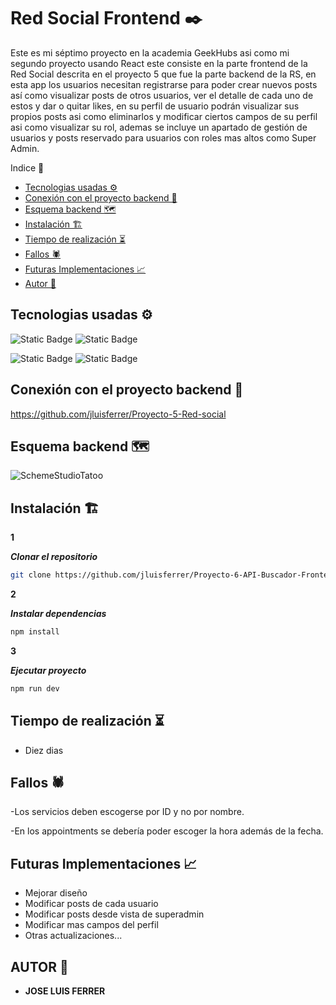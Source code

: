 # Red Social Frontend ✒️

Este es mi séptimo proyecto en la academia GeekHubs asi como mi segundo proyecto usando React este consiste en la parte frontend de la Red Social descrita en el proyecto 5 que fue la parte backend de la RS, en esta app los usuarios necesitan registrarse para poder crear nuevos posts así como visualizar posts de otros usuarios, ver el detalle de cada uno de estos y dar o quitar likes, en su perfil de usuario podrán visualizar sus propios posts asi como eliminarlos y modificar ciertos campos de su perfil asi como visualizar su rol, ademas se incluye un apartado de gestión de usuarios y posts reservado para usuarios con roles mas altos como Super Admin.

<summary> Indice 🧾</summary>

- [Tecnologias usadas ⚙](#tecnologias-usadas-)
- [Conexión con el proyecto backend 🧩](#conexión-con-el-proyecto-backend-)
- [Esquema backend 🗺️](#esquema-backend-)
- [Instalación 🏗️](#instalacion-)
- [Tiempo de realización ⏳](#tiempo-de-realizacion-)
- [Fallos 🕷️](#fallos-)
- [Futuras Implementaciones 📈](#futuras-implementaciones-)
- [Autor 🎨](#autor-)



## Tecnologias usadas ⚙

![Static Badge](https://img.shields.io/badge/React-%2361DAFB?style=for-the-badge&logo=react&logoColor=%2361DAFB&labelColor=black) ![Static Badge](https://img.shields.io/badge/Javascript-F0DB4F?style=for-the-badge&logo=javascript&logoColor=F0DB4F&labelColor=black)

![Static Badge](https://img.shields.io/badge/HTML5-%23E34F26?style=for-the-badge&logo=html5&logoColor=%23E34F26&labelColor=black) ![Static Badge](https://img.shields.io/badge/CSS3-%231572B6?style=for-the-badge&logo=css3&logoColor=%231572B6&labelColor=black)

## Conexión con el proyecto backend 🧩

https://github.com/jluisferrer/Proyecto-5-Red-social

## Esquema backend 🗺️

![SchemeStudioTatoo](https://github.com/jluisferrer/Proyecto-4/assets/157707370/e2c1e793-a0b1-4ec8-bc78-fe80c9badaad)


## Instalación 🏗️


**1**

***Clonar el repositorio***
```sh
git clone https://github.com/jluisferrer/Proyecto-6-API-Buscador-Frontend-I.git
```

**2**

***Instalar dependencias***
```sh
npm install
```

**3**

***Ejecutar proyecto***
```sh
npm run dev
```

## Tiempo de realización ⏳

- Diez dias


## Fallos 🕷️

-Los servicios deben escogerse por ID y no por nombre.

-En los appointments se debería poder escoger la hora además de la fecha.


## Futuras Implementaciones 📈
- Mejorar diseño
- Modificar posts de cada usuario
- Modificar posts desde vista de superadmin
- Modificar mas campos del perfil
- Otras actualizaciones...

## AUTOR 🎨

- **JOSE LUIS FERRER**

